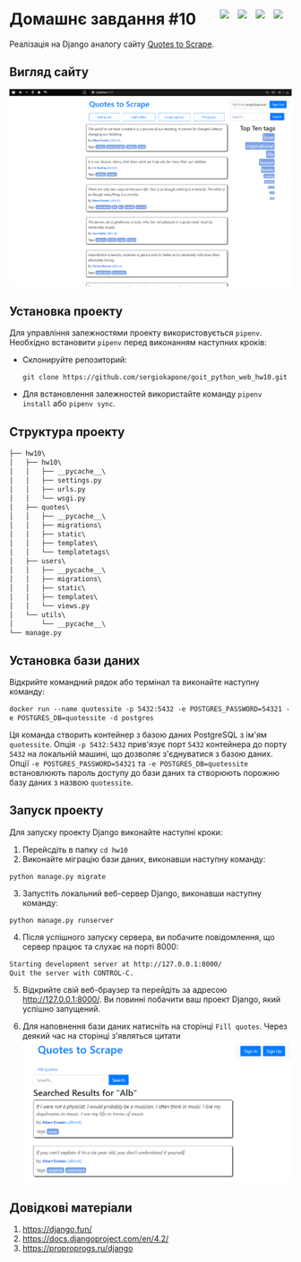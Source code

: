 # Домашнє завдання #10 <img align="right" width="32px" src="https://cdn.jsdelivr.net/gh/devicons/devicon/icons/python/python-original.svg" /> <img align="right" width="32px" src="https://cdn.jsdelivr.net/gh/devicons/devicon/icons/django/django-plain.svg" /> <img align="right" width="32px" src="https://cdn.jsdelivr.net/gh/devicons/devicon/icons/sqlite/sqlite-original.svg" /> <img align="right" width="32px" src="https://cdn.jsdelivr.net/gh/devicons/devicon/icons/postgresql/postgresql-plain.svg" />

Реалізація на Django аналогу сайту [Quotes to Scrape](http://quotes.toscrape.com/).

## Вигляд сайту

![Вигляд сайту](./pictures/view.png)

## Установка проекту

Для управління залежностями проекту використовується `pipenv`. Необхідно встановити `pipenv` перед виконанням наступних кроків:

- Склонируйте репозиторий:

  ```shell
  git clone https://github.com/sergiokapone/goit_python_web_hw10.git
  ```

- Для встановлення залежностей використайте команду `pipenv install` або `pipenv sync`.

## Структура проекту

```text
├── hw10\
│   ├── hw10\
│   │   ├── __pycache__\
│   │   ├── settings.py
│   │   ├── urls.py
│   │   └── wsgi.py
│   ├── quotes\
│   │   ├── __pycache__\
│   │   ├── migrations\
│   │   ├── static\
│   │   ├── templates\
│   │   └── templatetags\
│   ├── users\
│   │   ├── __pycache__\
│   │   ├── migrations\
│   │   ├── static\
│   │   ├── templates\
│   │   └── views.py
│   └── utils\
│       └── __pycache__\
└── manage.py
```

## Установка бази даних

Відкрийте командний рядок або термінал та виконайте наступну команду:

```shell
docker run --name quotessite -p 5432:5432 -e POSTGRES_PASSWORD=54321 -e POSTGRES_DB=quotessite -d postgres
```

Ця команда створить контейнер з базою даних PostgreSQL з ім'ям `quotessite`. Опція `-p 5432:5432` прив'язує порт `5432` контейнера до порту `5432` на локальній машині, що дозволяє з'єднуватися з базою даних. Опції `-e POSTGRES_PASSWORD=54321` та `-e POSTGRES_DB=quotessite` встановлюють пароль доступу до бази даних та створюють порожню базу даних з назвою `quotessite`.

## Запуск проекту

Для запуску проекту Django виконайте наступні кроки:

1. Перейсдіть в папку `cd hw10`
2. Виконайте міграцію бази даних, виконавши наступну команду:

```shell
python manage.py migrate
```

3. Запустіть локальний веб-сервер Django, виконавши наступну команду:

```shell
python manage.py runserver
```

4. Після успішного запуску сервера, ви побачите повідомлення, що сервер працює та слухає на порті 8000:

```shell
Starting development server at http://127.0.0.1:8000/
Quit the server with CONTROL-C.
```

5. Відкрийте свій веб-браузер та перейдіть за адресою http://127.0.0.1:8000/. Ви повинні побачити ваш проект Django, який успішно запущений.

6. Для наповнення бази даних натисніть на сторінці `Fill quotes`. Через деякий час на сторінці з'являться цитати
   ![вигляд головної сторінки сайту](./pictures/site.png)

## Довідкові матеріали

1. https://django.fun/
2. https://docs.djangoproject.com/en/4.2/
3. https://proproprogs.ru/django
